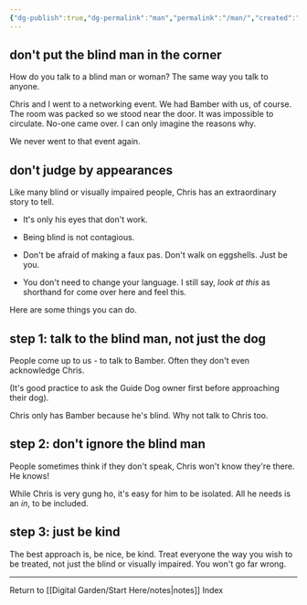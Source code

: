 ```yaml
---
{"dg-publish":true,"dg-permalink":"man","permalink":"/man/","created":"","updated":""}
---
```



## don't put the blind man in the corner

How do you talk to a blind man or woman? The same way you talk to anyone.

Chris and I went to a networking event. We had Bamber with us, of course. The room was packed so we stood near the door. It was impossible to circulate. No-one came over. I can only imagine the reasons why.

We never went to that event again.

## don't judge by appearances

Like many blind or visually impaired people, Chris has an extraordinary story to tell.

-   It's only his eyes that don't work.

-   Being blind is not contagious.

-   Don't be afraid of making a faux pas. Don't walk on eggshells. Just be you.

-   You don't need to change your language. I still say, _look at this_ as shorthand for come over here and feel this.

Here are some things you can do.

## step 1: talk to the blind man, not just the dog

People come up to us - to talk to Bamber. Often they don't even acknowledge Chris.

(It's good practice to ask the Guide Dog owner first before approaching their dog).

Chris only has Bamber because he's blind. Why not talk to Chris too.

## step 2: don't ignore the blind man

People sometimes think if they don't speak, Chris won't know they're there. He knows!

While Chris is very gung ho, it's easy for him to be isolated. All he needs is an _in_, to be included.

## step 3: just be kind

The best approach is, be nice, be kind. Treat everyone the way you wish to be treated, not just the blind or visually impaired. You won't go far wrong.

---

Return to [[Digital Garden/Start Here/notes\|notes]] Index